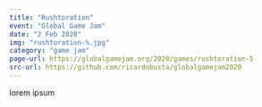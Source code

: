 ```yaml
---
title: "Rushtoration"
event: "Global Game Jam"
date: "2 Feb 2020"
img: "rushtoration-%.jpg"
category: "game jam"
page-url: https://globalgamejam.org/2020/games/rushtoration-5
src-url: https://github.com/ricardobusta/globalgamejam2020
---
```

lorem ipsum
